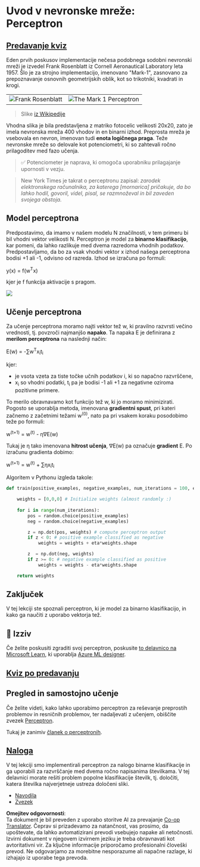 <!--
CO_OP_TRANSLATOR_METADATA:
{
  "original_hash": "0c37770bba4fff3c71dc00eb261ee61b",
  "translation_date": "2025-08-25T23:59:03+00:00",
  "source_file": "lessons/3-NeuralNetworks/03-Perceptron/README.md",
  "language_code": "sl"
}
-->
# Uvod v nevronske mreže: Perceptron

## [Predavanje kviz](https://ff-quizzes.netlify.app/en/ai/quiz/5)

Eden prvih poskusov implementacije nečesa podobnega sodobni nevronski mreži je izvedel Frank Rosenblatt iz Cornell Aeronautical Laboratory leta 1957. Šlo je za strojno implementacijo, imenovano "Mark-1", zasnovano za prepoznavanje osnovnih geometrijskih oblik, kot so trikotniki, kvadrati in krogi.

|      |      |
|--------------|-----------|
|<img src='images/Rosenblatt-wikipedia.jpg' alt='Frank Rosenblatt'/> | <img src='images/Mark_I_perceptron_wikipedia.jpg' alt='The Mark 1 Perceptron' />|

> Slike [iz Wikipedije](https://en.wikipedia.org/wiki/Perceptron)

Vhodna slika je bila predstavljena z matriko fotocelic velikosti 20x20, zato je imela nevronska mreža 400 vhodov in en binarni izhod. Preprosta mreža je vsebovala en nevron, imenovan tudi **enota logičnega praga**. Teže nevronske mreže so delovale kot potenciometri, ki so zahtevali ročno prilagoditev med fazo učenja.

> ✅ Potenciometer je naprava, ki omogoča uporabniku prilagajanje upornosti v vezju.

> New York Times je takrat o perceptronu zapisal: *zarodek elektronskega računalnika, za katerega [mornarica] pričakuje, da bo lahko hodil, govoril, videl, pisal, se razmnoževal in bil zaveden svojega obstoja.*

## Model perceptrona

Predpostavimo, da imamo v našem modelu N značilnosti, v tem primeru bi bil vhodni vektor velikosti N. Perceptron je model za **binarno klasifikacijo**, kar pomeni, da lahko razlikuje med dvema razredoma vhodnih podatkov. Predpostavljamo, da bo za vsak vhodni vektor x izhod našega perceptrona bodisi +1 ali -1, odvisno od razreda. Izhod se izračuna po formuli:

y(x) = f(w<sup>T</sup>x)

kjer je f funkcija aktivacije s pragom.

<!-- img src="http://www.sciweavers.org/tex2img.php?eq=f%28x%29%20%3D%20%5Cbegin%7Bcases%7D%0A%20%20%20%20%20%20%20%20%20%2B1%20%26%20x%20%5Cgeq%200%20%5C%5C%0A%20%20%20%20%20%20%20%20%20-1%20%26%20x%20%3C%200%0A%20%20%20%20%20%20%20%5Cend%7Bcases%7D%20%5C%5C%0A&bc=White&fc=Black&im=jpg&fs=12&ff=arev&edit=0" align="center" border="0" alt="f(x) = \begin{cases} +1 & x \geq 0 \\ -1 & x < 0 \end{cases} \\" width="154" height="50" / -->
<img src="images/activation-func.png"/>

## Učenje perceptrona

Za učenje perceptrona moramo najti vektor tež w, ki pravilno razvrsti večino vrednosti, tj. povzroči najmanjšo **napako**. Ta napaka E je definirana z **merilom perceptrona** na naslednji način:

E(w) = -∑w<sup>T</sup>x<sub>i</sub>t<sub>i</sub>

kjer:

* je vsota vzeta za tiste točke učnih podatkov i, ki so napačno razvrščene,
* x<sub>i</sub> so vhodni podatki, t<sub>i</sub> pa je bodisi -1 ali +1 za negativne oziroma pozitivne primere.

To merilo obravnavamo kot funkcijo tež w, ki jo moramo minimizirati. Pogosto se uporablja metoda, imenovana **gradientni spust**, pri kateri začnemo z začetnimi težami w<sup>(0)</sup>, nato pa pri vsakem koraku posodobimo teže po formuli:

w<sup>(t+1)</sup> = w<sup>(t)</sup> - η∇E(w)

Tukaj je η tako imenovana **hitrost učenja**, ∇E(w) pa označuje **gradient** E. Po izračunu gradienta dobimo:

w<sup>(t+1)</sup> = w<sup>(t)</sup> + ∑ηx<sub>i</sub>t<sub>i</sub>

Algoritem v Pythonu izgleda takole:

```python
def train(positive_examples, negative_examples, num_iterations = 100, eta = 1):

    weights = [0,0,0] # Initialize weights (almost randomly :)
        
    for i in range(num_iterations):
        pos = random.choice(positive_examples)
        neg = random.choice(negative_examples)

        z = np.dot(pos, weights) # compute perceptron output
        if z < 0: # positive example classified as negative
            weights = weights + eta*weights.shape

        z  = np.dot(neg, weights)
        if z >= 0: # negative example classified as positive
            weights = weights - eta*weights.shape

    return weights
```

## Zaključek

V tej lekciji ste spoznali perceptron, ki je model za binarno klasifikacijo, in kako ga naučiti z uporabo vektorja tež.

## 🚀 Izziv

Če želite poskusiti zgraditi svoj perceptron, poskusite [to delavnico na Microsoft Learn](https://docs.microsoft.com/en-us/azure/machine-learning/component-reference/two-class-averaged-perceptron?WT.mc_id=academic-77998-cacaste), ki uporablja [Azure ML designer](https://docs.microsoft.com/en-us/azure/machine-learning/concept-designer?WT.mc_id=academic-77998-cacaste).

## [Kviz po predavanju](https://ff-quizzes.netlify.app/en/ai/quiz/6)

## Pregled in samostojno učenje

Če želite videti, kako lahko uporabimo perceptron za reševanje preprostih problemov in resničnih problemov, ter nadaljevati z učenjem, obiščite zvezek [Perceptron](../../../../../lessons/3-NeuralNetworks/03-Perceptron/Perceptron.ipynb).

Tukaj je zanimiv [članek o perceptronih](https://towardsdatascience.com/what-is-a-perceptron-basics-of-neural-networks-c4cfea20c590).

## [Naloga](lab/README.md)

V tej lekciji smo implementirali perceptron za nalogo binarne klasifikacije in ga uporabili za razvrščanje med dvema ročno napisanima številkama. V tej delavnici morate rešiti problem popolne klasifikacije številk, tj. določiti, katera številka najverjetneje ustreza določeni sliki.

* [Navodila](lab/README.md)
* [Zvezek](../../../../../lessons/3-NeuralNetworks/03-Perceptron/lab/PerceptronMultiClass.ipynb)

**Omejitev odgovornosti**:  
Ta dokument je bil preveden z uporabo storitve AI za prevajanje [Co-op Translator](https://github.com/Azure/co-op-translator). Čeprav si prizadevamo za natančnost, vas prosimo, da upoštevate, da lahko avtomatizirani prevodi vsebujejo napake ali netočnosti. Izvirni dokument v njegovem izvirnem jeziku je treba obravnavati kot avtoritativni vir. Za ključne informacije priporočamo profesionalni človeški prevod. Ne odgovarjamo za morebitne nesporazume ali napačne razlage, ki izhajajo iz uporabe tega prevoda.